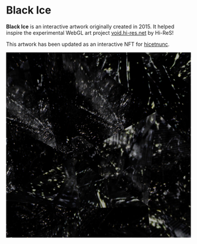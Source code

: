 # Black Ice

**Black Ice** is an interactive artwork originally created in 2015. It helped inspire the experimental WebGL art project [void.hi-res.net](http://void.hi-res.net/) by Hi-ReS!

This artwork has been updated as an interactive NFT for [hicetnunc](https://www.hicetnunc.xyz/).

![Black Ice](./artwork/thumbnail.jpg)
